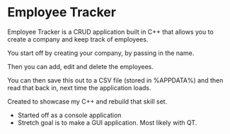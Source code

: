 <h1>Employee Tracker</h1>

Employee Tracker is a CRUD application built in C++ that allows you to create a company and keep track of employees.

You start off by creating your company, by passing in the name.

Then you can add, edit and delete the employees.

You can then save this out to a CSV file (stored in %APPDATA%) and then read that back in, next time the application loads.

Created to showcase my C++ and rebuild that skill set.
- Started off as a console application
- Stretch goal is to make a GUI application. Most likely with QT.
